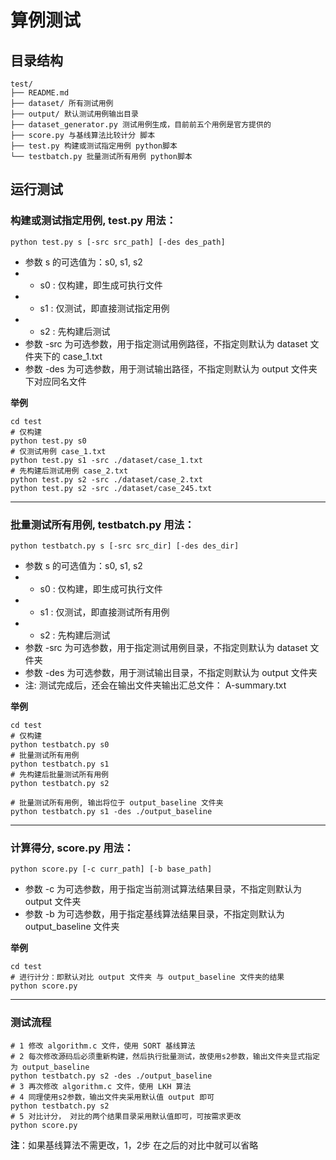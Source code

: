 # 算例测试

## 目录结构
```
test/
├── README.md 
├── dataset/ 所有测试用例 
├── output/ 默认测试用例输出目录
├── dataset_generator.py 测试用例生成，目前前五个用例是官方提供的
├── score.py 与基线算法比较计分 脚本
├── test.py 构建或测试指定用例 python脚本
└── testbatch.py 批量测试所有用例 python脚本
```

## 运行测试
### 构建或测试指定用例, test.py 用法：  
```
python test.py s [-src src_path] [-des des_path]
```
+ 参数 s 的可选值为：s0, s1, s2
+ + s0 : 仅构建，即生成可执行文件
+ + s1 : 仅测试，即直接测试指定用例
+ + s2 : 先构建后测试 
+ 参数 -src 为可选参数，用于指定测试用例路径，不指定则默认为 dataset 文件夹下的 case_1.txt 
+ 参数 -des 为可选参数，用于测试输出路径，不指定则默认为 output 文件夹下对应同名文件  

**举例**
```shell
cd test
# 仅构建
python test.py s0
# 仅测试用例 case_1.txt
python test.py s1 -src ./dataset/case_1.txt
# 先构建后测试用例 case_2.txt
python test.py s2 -src ./dataset/case_2.txt
python test.py s2 -src ./dataset/case_245.txt
```
---

### 批量测试所有用例, testbatch.py 用法：  
```
python testbatch.py s [-src src_dir] [-des des_dir]
```
+ 参数 s 的可选值为：s0, s1, s2
+ + s0 : 仅构建，即生成可执行文件
+ + s1 : 仅测试，即直接测试所有用例
+ + s2 : 先构建后测试
+ 参数 -src 为可选参数，用于指定测试用例目录，不指定则默认为 dataset 文件夹
+ 参数 -des 为可选参数，用于测试输出目录，不指定则默认为 output 文件夹
+ 注: 测试完成后，还会在输出文件夹输出汇总文件： A-summary.txt

**举例**
```shell
cd test
# 仅构建
python testbatch.py s0
# 批量测试所有用例
python testbatch.py s1 
# 先构建后批量测试所有用例
python testbatch.py s2 

# 批量测试所有用例, 输出将位于 output_baseline 文件夹
python testbatch.py s1 -des ./output_baseline
```
---

### 计算得分, score.py 用法：  
```
python score.py [-c curr_path] [-b base_path]
```
+ 参数 -c 为可选参数，用于指定当前测试算法结果目录，不指定则默认为 output 文件夹
+ 参数 -b 为可选参数，用于指定基线算法结果目录，不指定则默认为 output_baseline 文件夹

**举例**
```shell
cd test
# 进行计分：即默认对比 output 文件夹 与 output_baseline 文件夹的结果
python score.py 
```
---

### 测试流程
```shell
# 1 修改 algorithm.c 文件，使用 SORT 基线算法
# 2 每次修改源码后必须重新构建，然后执行批量测试，故使用s2参数，输出文件夹显式指定为 output_baseline
python testbatch.py s2 -des ./output_baseline
# 3 再次修改 algorithm.c 文件，使用 LKH 算法
# 4 同理使用s2参数，输出文件夹采用默认值 output 即可
python testbatch.py s2
# 5 对比计分， 对比的两个结果目录采用默认值即可，可按需求更改
python score.py
```
**注**：如果基线算法不需更改，1，2步 在之后的对比中就可以省略